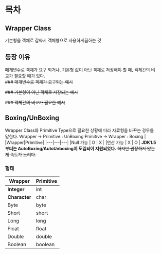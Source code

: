 # 목차
## Wrapper Class
기본형을 객체로 감싸서 객체형으로 사용하게끔하는 것
## 등장 이유
매개변수로 객체가 요구 되거나, 기본형 값이 아닌 객체로 저장해야 할 때, 객체간의 비교가 필요할 때가 있다.  
~~### 매개변수로 객체가 요구되는 예시~~

~~### 기본형이 아닌 객체로 저장되는 예시~~

~~### 객체간의 비교가 필요한 예시~~

## Boxing/UnBoxing
Wrapper Class와 Primitive Type으로 필요한 상황에 따라 자료형을 바꾸는 경우를 말한다.
Wrapper -> Primitive : UnBoxing
Primitive -> Wrapper : Boxing
|   |Wrapper|Primitive|
|---|---|---|
|Null 가능 |  O  |  X  |
|연산 가능 |  X | O |
**JDK1.5부터는 AutoBoxing/AutoUnboxing이 도입되어 지원되었다.**
~~하지만 권장하지 않는 게 속도가 느리다.~~
### 형태
|Wrapper|Primitive|
|---|---|
|**Integer** |int|
|**Character** | char  |
|Byte|byte|
|Short|short|
|Long|long|
|Float|float|
|Double|double|
|Boolean|boolean|
